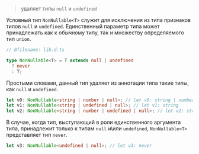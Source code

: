 > удаляет типы `null` и `undefined`

Условный тип `NonNullable<T>` служит для исключения из типа признаков типов `null` и `undefined`. Единственный параметр типа может принадлежать как к обычному типу, так и множеству определяемого тип `union`.

```ts
// @filename: lib.d.ts

type NonNullable<T> = T extends null | undefined
  ? never
  : T;
```

Простыми словами, данный тип удаляет из аннотации типа такие типы, как `null` и `undefined`.

```ts
let v0: NonNullable<string | number | null>; // let v0: string | number
let v1: NonNullable<string | undefined | null>; // let v1: string
let v2: NonNullable<string | number | undefined | null>; // let v2: string | number
```

В случае, когда тип, выступающий в роли единственного аргумента типа, принадлежит только к типам `null` и\или `undefined`, `NonNullable<T>` представляет тип `never`.

```ts
let v3: NonNullable<undefined | null>; // let v3: never
```